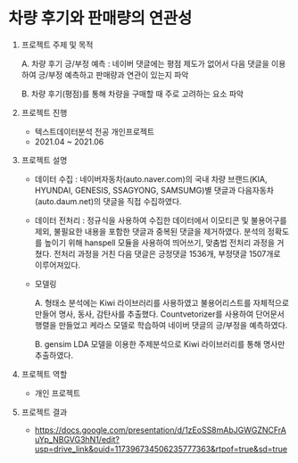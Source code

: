 # 차량 후기와 판매량의 연관성
1. 프로젝트 주제 및 목적
   
     A. 차량 후기 긍/부정 예측 : 네이버 댓글에는 평점 제도가 없어서 다음 댓글을 이용하여 긍/부정 예측하고 판매량과 연관이 있는지 파악
   
     B. 차량 후기(평점)를 통해 차량을 구매할 때 주로 고려하는 요소 파악

3. 프로젝트 진행
   - 텍스트데이터분석 전공 개인프로젝트
   - 2021.04 ~ 2021.06

4. 프로젝트 설명
 
   - 데이터 수집 : 네이버자동차(auto.naver.com)의 국내 차량 브랜드(KIA, HYUNDAI, GENESIS, SSAGYONG, SAMSUMG)별 댓글과
                    다음자동차(auto.daum.net)의 댓글을 직접 수집하였다.
       
   - 데이터 전처리 : 정규식을 사용하여 수집한 데이터에서 이모티콘 및 불용어구를 제외, 불필요한 내용을 포함한 댓글과
       중복된 댓글을 제거하였다. 분석의 정확도를 높이기 위해 hanspell 모듈을 사용하여 띄어쓰기, 맞춤법 전처리 과정을 거쳤다.
       전처리 과정을 거친 다음 댓글은 긍정댓글 1536개, 부정댓글 1507개로 이루어져있다.
    
   - 모델링
     
      A. 형태소 분석에는 Kiwi 라이브러리를 사용하였고 불용어리스트를 자체적으로 만들어 명사, 동사, 감탄사를 추출했다.
         Countvetorizer를 사용하여 단어문서행렬을 만들었고 케라스 모델로 학습하여 네이버 댓글의 긍/부정을 예측하였다.

      B. gensim LDA 모델을 이용한 주제분석으로 Kiwi 라이브러리를 통해 명사만 추출하였다.
       

     
5. 프로젝트 역할
   
   - 개인 프로젝트

7. 프로젝트 결과
   
   - https://docs.google.com/presentation/d/1zEoSS8mAbJGWGZNCFrAuYp_NBGVG3hN1/edit?usp=drive_link&ouid=117396734506235777363&rtpof=true&sd=true

   
